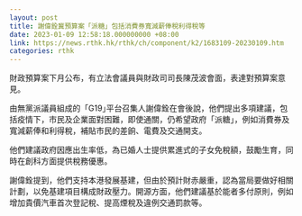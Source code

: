 ```yaml
---
layout: post
title: 謝偉銓冀預算案「派糖」包括消費券寬減薪俸稅利得稅等
date: 2023-01-09 12:58:18.000000000 +08:00
link: https://news.rthk.hk/rthk/ch/component/k2/1683109-20230109.htm
categories: rthk
---
```


財政預算案下月公布，有立法會議員與財政司司長陳茂波會面，表達對預算案意見。

由無黨派議員組成的「G19｣平台召集人謝偉銓在會後說，他們提出多項建議，包括疫情下，市民及企業面對困難，即使通關，仍希望政府「派糖」，例如消費券及寬減薪俸和利得稅，補貼市民的差餉、電費及交通開支。

他們建議政府因應出生率低，為已婚人士提供累進式的子女免稅額，鼓勵生育，同時在創科方面提供稅務優惠。

謝偉銓提到，他們支持本港發展基建，但由於預計財赤嚴重，認為當局要做好相關計劃，以免基建項目構成財政壓力。開源方面，他們建議基於能者多付原則，例如增加貴價汽車首次登記稅、提高煙稅及違例交通罰款等。
